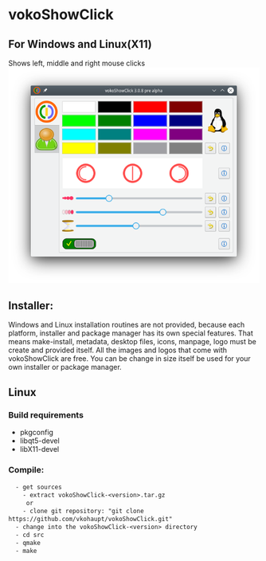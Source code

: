 # vokoShowClick 
## For Windows and Linux(X11)
Shows left, middle and right mouse clicks
![Picture](https://github.com/vkohaupt/vokoShowClick/blob/main/misc/vokoShowClick.png)


## Installer:
Windows and Linux installation routines are not provided, because each platform, installer and package manager has its own special features. That means make-install, metadata, desktop files, icons, manpage, logo must be create and provided itself. All the images and logos that come with vokoShowClick are free. You can be change in size itself be used for your own installer or package manager.


## Linux

### Build requirements
* pkgconfig
* libqt5-devel
* libX11-devel

### Compile:  
```
  - get sources  
    - extract vokoShowClick-<version>.tar.gz  
     or  
    - clone git repository: "git clone https://github.com/vkohaupt/vokoShowClick.git"  
  - change into the vokoShowClick-<version> directory  
  - cd src  
  - qmake  
  - make  
``` 